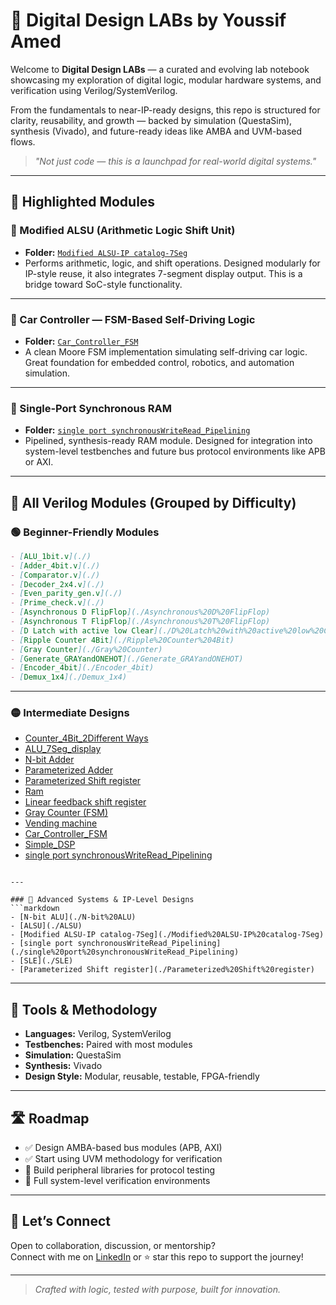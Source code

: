 # 🚀 Digital Design LABs by Youssif Amed

Welcome to **Digital Design LABs** — a curated and evolving lab notebook showcasing my exploration of digital logic, modular hardware systems, and verification using Verilog/SystemVerilog.

From the fundamentals to near-IP-ready designs, this repo is structured for clarity, reusability, and growth — backed by simulation (QuestaSim), synthesis (Vivado), and future-ready ideas like AMBA and UVM-based flows.

> *"Not just code — this is a launchpad for real-world digital systems."*

---

## 📌 Highlighted Modules

### 🔁 Modified ALSU (Arithmetic Logic Shift Unit)
- **Folder:** [`Modified ALSU-IP catalog-7Seg`](./Modified%20ALSU-IP%20catalog-7Seg)
- Performs arithmetic, logic, and shift operations. Designed modularly for IP-style reuse, it also integrates 7-segment display output. This is a bridge toward SoC-style functionality.

---

### 🚗 Car Controller — FSM-Based Self-Driving Logic
- **Folder:** [`Car_Controller_FSM`](./Car_Controller_FSM)  
- A clean Moore FSM implementation simulating self-driving car logic. Great foundation for embedded control, robotics, and automation simulation.

---

### 🧠 Single-Port Synchronous RAM
- **Folder:** [`single port synchronousWriteRead_Pipelining`](./single%20port%20synchronousWriteRead_Pipelining)  
- Pipelined, synthesis-ready RAM module. Designed for integration into system-level testbenches and future bus protocol environments like APB or AXI.

---

## 📁 All Verilog Modules (Grouped by Difficulty)

### 🟢 Beginner-Friendly Modules
```markdown
- [ALU_1bit.v](./)
- [Adder_4bit.v](./)
- [Comparator.v](./)
- [Decoder_2x4.v](./)
- [Even_parity_gen.v](./)
- [Prime_check.v](./)
- [Asynchronous D FlipFlop](./Asynchronous%20D%20FlipFlop)
- [Asynchronous T FlipFlop](./Asynchronous%20T%20FlipFlop)
- [D Latch with active low Clear](./D%20Latch%20with%20active%20low%20Clear)
- [Ripple Counter 4Bit](./Ripple%20Counter%204Bit)
- [Gray Counter](./Gray%20Counter)
- [Generate_GRAYandONEHOT](./Generate_GRAYandONEHOT)
- [Encoder_4bit](./Encoder_4bit)
- [Demux_1x4](./Demux_1x4)
```

---

### 🟡 Intermediate Designs
- [Counter_4Bit_2Different Ways](./Counter_4Bit_2Different%20Ways)
- [ALU_7Seg_display](./ALU_7Seg_display)
- [N-bit Adder](./N-bit%20Adder)
- [Parameterized Adder](./Parameterized%20Adder)
- [Parameterized Shift register](./Parameterized%20Shift%20register)
- [Ram](./Ram)
- [Linear feedback shift register](./Linear%20feedback%20shift%20register)
- [Gray Counter (FSM)](./Gray%20Counter)
- [Vending machine](./Vending%20machine)
- [Car_Controller_FSM](./Car_Controller_FSM)
- [Simple_DSP](./Simple_DSP)
- [single port synchronousWriteRead_Pipelining](./single%20port%20synchronousWriteRead_Pipelining)
```

---

### 🔴 Advanced Systems & IP-Level Designs
```markdown
- [N-bit ALU](./N-bit%20ALU)
- [ALSU](./ALSU)
- [Modified ALSU-IP catalog-7Seg](./Modified%20ALSU-IP%20catalog-7Seg)
- [single port synchronousWriteRead_Pipelining](./single%20port%20synchronousWriteRead_Pipelining)
- [SLE](./SLE)
- [Parameterized Shift register](./Parameterized%20Shift%20register)
```

---

## 🧪 Tools & Methodology

- **Languages:** Verilog, SystemVerilog  
- **Testbenches:** Paired with most modules  
- **Simulation:** QuestaSim  
- **Synthesis:** Vivado  
- **Design Style:** Modular, reusable, testable, FPGA-friendly

---

## 🛣 Roadmap

- ✅ Design AMBA-based bus modules (APB, AXI)
- ✅ Start using UVM methodology for verification
- 🚧 Build peripheral libraries for protocol testing
- 🚧 Full system-level verification environments

---

## 🙌 Let’s Connect

Open to collaboration, discussion, or mentorship?  
Connect with me on [LinkedIn](https://www.linkedin.com/in/youssif-amed/) or ⭐ star this repo to support the journey!

---

> *Crafted with logic, tested with purpose, built for innovation.*
